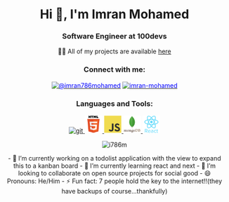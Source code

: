 
<h1 align="center">Hi 👋, I'm Imran Mohamed</h1>
<h3 align="center">Software Engineer at 100devs</h3>

<p align="center"> 👨‍💻 All of my projects are available <a href='https://www.imranbmohamed.com'>here</a>

<h3 align="center">Connect with me:</h3>
<p align="center">
<a href="https://twitter.com/imran786mohamed" target="blank"><img align="center" src="https://cdn.jsdelivr.net/npm/simple-icons@3.0.1/icons/twitter.svg" alt="@imran786mohamed" height="30" width="40" style="color:blue;"/></a>
<a href="https://linkedin.com/in/imran-mohamed" target="blank"><img align="center" src="https://cdn.jsdelivr.net/npm/simple-icons@3.0.1/icons/linkedin.svg" alt="imran-mohamed" height="30" width="40" style="color:blue;"/></a>
</p>

<h3 align="center">Languages and Tools:</h3>
<p align="center"> <a href="https://git-scm.com/" target="_blank"> <img src="https://www.vectorlogo.zone/logos/git-scm/git-scm-icon.svg" alt="git" width="40" height="40"/> </a> <a href="https://www.w3.org/html/" target="_blank"> <img src="https://raw.githubusercontent.com/devicons/devicon/master/icons/html5/html5-original-wordmark.svg" alt="html5" width="40" height="40"/> </a> <a href="https://developer.mozilla.org/en-US/docs/Web/JavaScript" target="_blank"> <img src="https://raw.githubusercontent.com/devicons/devicon/master/icons/javascript/javascript-original.svg" alt="javascript" width="40" height="40"/> </a> <a href="https://www.mongodb.com/" target="_blank"> <img src="https://raw.githubusercontent.com/devicons/devicon/master/icons/mongodb/mongodb-original-wordmark.svg" alt="mongodb" width="40" height="40"/> </a>  <a href="https://reactjs.org/" target="_blank"> <img src="https://raw.githubusercontent.com/devicons/devicon/master/icons/react/react-original-wordmark.svg" alt="react" width="40" height="40"/> </a> </p>


<p align='center'><img align="center" src="https://github-readme-streak-stats.herokuapp.com/?user=i786m" alt="i786m" /></p>

<p align='center'>
- 🔭 I’m currently working on a todolist application with the view to expand this to a kanban board
- 🌱 I’m currently learning react and next
- 👯 I’m looking to collaborate on open source projects for social good
- 😄 Pronouns: He/Him
- ⚡ Fun fact: 7 people hold the key to the internet!!(they have backups of course...thankfully)
</p>
